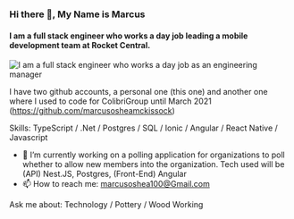 ### Hi there 👋, My Name is Marcus
#### I am a full stack engineer who works a day job leading a mobile development team at Rocket Central. 
![I am a full stack engineer who works a day job as an engineering manager](https://camo.githubusercontent.com/d88bdce683bc31abcfc8fd8774880f5a305e4e59/687474703a2f2f692e696d6775722e636f6d2f6337476d414a662e706e67)

I have two github accounts, a personal one (this one) and another one where I used to code for ColibriGroup until March 2021 (https://github.com/marcusosheamckissock)

Skills: TypeScript / .Net / Postgres / SQL / Ionic / Angular / React Native / Javascript

- 🔭 I’m currently working on a polling application for organizations to poll whether to allow new members into the organization. Tech used will be (API) Nest.JS, Postgres, (Front-End) Angular
- 📫 How to reach me: marcusoshea100@Gmail.com 

Ask me about: Technology / Pottery / Wood Working 
